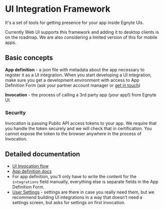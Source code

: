 # UI Integration Framework

It's a set of tools for getting presence for your app inside Egnyte UIs.

Currently Web UI supports this framework and adding it to desktop clients is on the roadmap. We are also considering a limited version of this for mobile apps.

## Basic concepts

**App definition** - a json file with metadata about the app necessary to register it as a UI integration. When you start developing a UI integration, make sure you get a development environment with access to App Definition Form (ask your partner account manager or [get in touch](contact.md))

**Invocation** - the process of calling a 3rd party app (your app!) from Egnyte UI.

### Security

Invocation is passing Public API access tokens to your app. We require that you handle the token securely and we will check that in certification. You cannot expose the token to the browser anywhere in the process of Invocation.

## Detailed documentation

- [UI Invocation flow](https://github.com/egnyte/for-integrators/blob/master/doc/UIntegrate_flow.md)
- [App definition docs](https://github.com/egnyte/for-integrators/blob/master/doc/UIntegrate_definition.md)
- For app definition, you'll only have to write the content for the `integrations` field manually, everything else is separate fields in the App Definition Form.
- [User Settings](app-settings.md) - settings are there in case you really need them, but we recommend building UI integrations in a way that doesn't need a settings screen, but asks for settings on first invocation.
